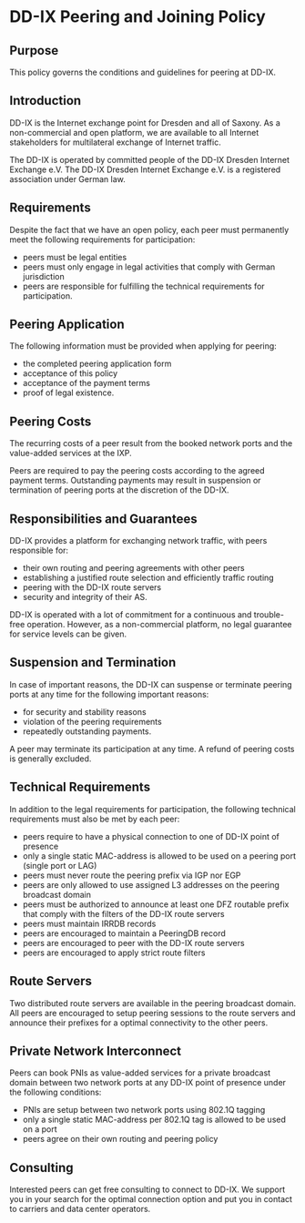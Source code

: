 # DD-IX Peering and Joining Policy


## Purpose

This policy governs the conditions and guidelines for peering at DD-IX.


## Introduction

DD-IX is the Internet exchange point for Dresden and all of Saxony. As a
non-commercial and open platform, we are available to all Internet
stakeholders for multilateral exchange of Internet traffic.

The DD-IX is operated by committed people of the DD-IX Dresden Internet Exchange e.V.
The DD-IX Dresden Internet Exchange e.V. is a registered association under German law.


## Requirements

Despite the fact that we have an open policy, each peer must permanently meet
the following requirements for participation:

- peers must be legal entities
- peers must only engage in legal activities that comply with German jurisdiction
- peers are responsible for fulfilling the technical requirements for participation.

## Peering Application

The following information must be provided when applying for peering:

- the completed peering application form
- acceptance of this policy
- acceptance of the payment terms
- proof of legal existence.

## Peering Costs

The recurring costs of a peer result from the booked network ports and
the value-added services at the IXP.

Peers are required to pay the peering costs according to the agreed payment
terms. Outstanding payments may result in suspension or termination of peering
ports at the discretion of the DD-IX.


## Responsibilities and Guarantees

DD-IX provides a platform for exchanging network traffic, with peers responsible for:

- their own routing and peering agreements with other peers
- establishing a justified route selection and efficiently traffic routing
- peering with the DD-IX route servers
- security and integrity of their AS.

DD-IX is operated with a lot of commitment for a continuous and trouble-free operation.
However, as a non-commercial platform, no legal guarantee for service levels can be given.


## Suspension and Termination

In case of important reasons, the DD-IX can suspense or terminate peering ports
at any time for the following important reasons:

- for security and stability reasons
- violation of the peering requirements
- repeatedly outstanding payments.

A peer may terminate its participation at any time. A refund of peering costs is generally excluded.


## Technical Requirements

In addition to the legal requirements for participation, the following
technical requirements must also be met by each peer:

- peers require to have a physical connection to one of DD-IX point of presence
- only a single static MAC-address is allowed to be used on a peering port (single port or LAG)
- peers must never route the peering prefix via IGP nor EGP
- peers are only allowed to use assigned L3 addresses on the peering broadcast domain
- peers must be authorized to announce at least one DFZ routable prefix that comply
  with the filters of the DD-IX route servers
- peers must maintain IRRDB records
- peers are encouraged to maintain a PeeringDB record
- peers are encouraged to peer with the DD-IX route servers
- peers are encouraged to apply strict route filters

## Route Servers

Two distributed route servers are available in the peering broadcast domain.
All peers are encouraged to setup peering sessions to the route servers and
announce their prefixes for a optimal connectivity to the other peers.


## Private Network Interconnect

Peers can book PNIs as value-added services for a private broadcast domain
between two network ports at any DD-IX point of presence under the following
conditions:

- PNIs are setup between two network ports using 802.1Q tagging
- only a single static MAC-address per 802.1Q tag is allowed to be used on a port 
- peers agree on their own routing and peering policy

## Consulting

Interested peers can get free consulting to connect to DD-IX. We support you
in your search for the optimal connection option and put you in contact
to carriers and data center operators.
